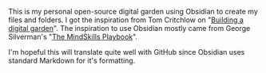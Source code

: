 This is my personal open-source digital garden using Obsidian to create my files and folders. I got the inspiration from Tom Critchlow on "[Building a digital garden](https://tomcritchlow.com/2019/02/17/building-digital-garden/)". The inspiration to use Obsidian mostly came from George Silverman's "[The MindSkills Playbook](https://publish.obsidian.md/mindskills-playbook/_MindSkills+Playbook/Welcome+to+the+MindSkills+Playbook)".

I'm hopeful this will translate quite well with GitHub since Obsidian uses standard Markdown for it's formatting.